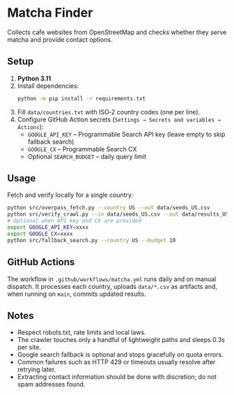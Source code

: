 # Matcha Finder

Collects cafe websites from OpenStreetMap and checks whether they serve matcha and provide contact options.

## Setup

1. **Python 3.11**
2. Install dependencies:
   ```bash
   python -m pip install -r requirements.txt
   ```
3. Fill `data/countries.txt` with ISO‑2 country codes (one per line).
4. Configure GitHub Action secrets (`Settings → Secrets and variables → Actions`):
   - `GOOGLE_API_KEY` – Programmable Search API key (leave empty to skip fallback search)
   - `GOOGLE_CX` – Programmable Search CX
   - Optional `SEARCH_BUDGET` – daily query limit

## Usage

Fetch and verify locally for a single country:

```bash
python src/overpass_fetch.py --country US --out data/seeds_US.csv
python src/verify_crawl.py --in data/seeds_US.csv --out data/results_US.csv
# Optional when API key and CX are provided
export GOOGLE_API_KEY=xxxx
export GOOGLE_CX=xxxx
python src/fallback_search.py --country US --budget 10
```

## GitHub Actions

The workflow in `.github/workflows/matcha.yml` runs daily and on manual dispatch. It processes each country, uploads `data/*.csv` as artifacts and, when running on `main`, commits updated results.

## Notes

- Respect robots.txt, rate limits and local laws.
- The crawler touches only a handful of lightweight paths and sleeps 0.3s per site.
- Google search fallback is optional and stops gracefully on quota errors.
- Common failures such as HTTP 429 or timeouts usually resolve after retrying later.
- Extracting contact information should be done with discretion; do not spam addresses found.
